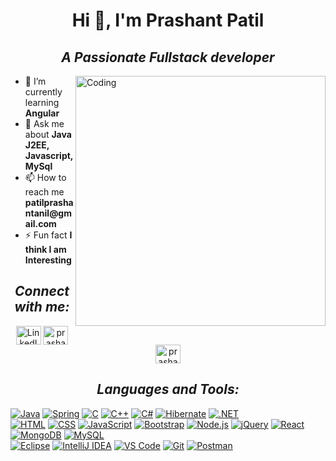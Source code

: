 
<body>
  <div class="container">
    <h1 align="center">Hi 👋, I'm Prashant Patil</h1>
    <h2 align="center"><i>A Passionate Fullstack developer</i></h2>
    <img align="right" alt="Coding" width="400" src="https://user-images.githubusercontent.com/55389276/140866485-8fb1c876-9a8f-4d6a-98dc-08c4981eaf70.gif">
    <ul>
      <li>🌱 I’m currently learning <strong>Angular</strong></li>
      <li>💬 Ask me about <strong>Java J2EE, Javascript, MySql</strong></li>
      <li>📫 How to reach me <strong>patilprashantanil@gmail.com</strong></li>
      <li>⚡ Fun fact <strong>I think I am Interesting</strong></li>
    </ul>
    <h2 align="center"><i>Connect with me:</i></h2>
    <p align="center">
      <a href="https://www.linkedin.com/in/prashant-patil2000" target="blank"><img align="center" src="https://skillicons.dev/icons?i=linkdin" alt="LinkedIn" height="30" width="40" /></a>
      <a href="https://twitter.com/prashantpatil__" target="blank"><img align="center" src="https://skillicons.dev/icons?i=twitter" alt="prashantpatil__" height="30" width="40" /></a>
      <a href="https://twitter.com/prashantpatil__" target="blank"><img align="center" src="https://skillicons.dev/icons?i=telegram" alt="prashantpatil__" height="30" width="40" /></a>
    </p>
    <h2 align="center"><i>Languages and Tools:</i></h2
<div class="icon-container">
  <a href="https://www.oracle.com/java/"><img src="https://skillicons.dev/icons?i=java" alt="Java"/></a>
  <a href="https://spring.io/"><img src="https://skillicons.dev/icons?i=spring" alt="Spring"/></a>
  <a href="https://devblogs.microsoft.com/cppblog/"><img src="https://skillicons.dev/icons?i=c" alt="C"/></a>
  <a href="https://isocpp.org/"><img src="https://skillicons.dev/icons?i=cpp" alt="C++"/></a>
  <a href="https://docs.microsoft.com/en-us/dotnet/csharp/"><img src="https://skillicons.dev/icons?i=cs" alt="C#"/></a>
  <a href="https://hibernate.org/"><img src="https://skillicons.dev/icons?i=hibernate" alt="Hibernate"/></a>
  <a href="https://dotnet.microsoft.com/"><img src="https://skillicons.dev/icons?i=dotnet" alt=".NET"/></a>
</div>

<div class="icon-container">
  <a href="https://developer.mozilla.org/en-US/docs/Web/HTML"><img src="https://skillicons.dev/icons?i=html" alt="HTML"/></a>
  <a href="https://developer.mozilla.org/en-US/docs/Web/CSS"><img src="https://skillicons.dev/icons?i=css" alt="CSS"/></a>
  <a href="https://developer.mozilla.org/en-US/docs/Web/JavaScript"><img src="https://skillicons.dev/icons?i=js" alt="JavaScript"/></a>
  <a href="https://getbootstrap.com/"><img src="https://skillicons.dev/icons?i=bootstrap" alt="Bootstrap"/></a>
  <a href="https://nodejs.org/en/"><img src="https://skillicons.dev/icons?i=nodejs" alt="Node.js"/></a>
  <a href="https://jquery.com/"><img src="https://skillicons.dev/icons?i=jquery" alt="jQuery"/></a>
  <a href="https://reactjs.org/"><img src="https://skillicons.dev/icons?i=react" alt="React"/></a>
</div>

<div class="icon-container">
  <a href="https://www.mongodb.com/"><img src="https://skillicons.dev/icons?i=mongodb" alt="MongoDB"/></a>
  <a href="https://www.mysql.com/"><img src="https://skillicons.dev/icons?i=mysql" alt="MySQL"/></a>
</div>

<div class="icon-container">
  <a href="https://www.eclipse.org/"><img src="https://skillicons.dev/icons?i=eclipse" alt="Eclipse"/></a>
  <a href="https://www.jetbrains.com/idea/"><img src="https://skillicons.dev/icons?i=idea" alt="IntelliJ IDEA"/></a>
  <a href="https://code.visualstudio.com/"><img src="https://skillicons.dev/icons?i=vscode" alt="VS Code"/></a>
  <a href="https://git-scm.com/"><img src="https://skillicons.dev/icons?i=git" alt="Git"/></a>
  <a href="https://www.postman.com/"><img src="https://skillicons.dev/icons?i=postman" alt="Postman"/></a>
</div>
  </div>
</body>
</html>
